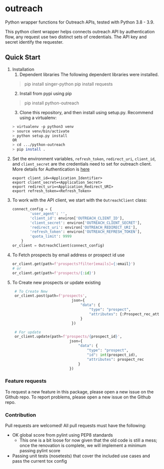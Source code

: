# outreach
Python wrapper functions for Outreach APIs, tested with Python 3.8 - 3.9.

This python client wrapper helps connects outreach API by authentication flow, any request use two distinct
sets of credentials. The API key and secret identify the requester.

## Quick Start

1. Installation
   1. Dependent libraries The following dependent libraries were installed.
   > pip install singer-python
   > pip install requests
   2. Install from pypi using pip
   > pip install python-outreach
   3. Clone this repository, and then install using setup.py. Recommend using a virtualenv: 
   ```bash
   > virtualenv -p python3 venv
   > source venv/bin/activate
   > python setup.py install
   OR
   > cd .../python-outreach
   > pip install .
   ```
2. Set the environment variables, `refresh_token`, `redirect_uri`, `client_id`, and `client_secret` 
are the credentials need to set for outreach client. More details for Authentication is [here](https://api.outreach.io/api/v2/docs#authentication)
    ```dotenv
   export client_id=<Application_Identifier>
   export client_secret=<Application_Secret>
   export redirect_uri=<Application_Redirect_URI>
   export refresh_token=<Refresh_Token>
   ```                                 
3. To work with the API client, we start with the `OutreachClient` class:
   ```python    
   connect_config = {
           'user_agent': '',
           'client_id': environ['OUTREACH_CLIENT_ID'],
           'client_secret': environ['OUTREACH_CLIENT_SECRET'],   
           'redirect_uri': environ['OUTREACH_REDIRECT_URI'],
           'refresh_token': environ['OUTREACH_REFRESH_TOKEN'],
           'quota_limit': 9999
       }
   or_client = OutreachClient(connect_config)
   ```
4. To Fetch prospects by email address or prospect id use 
   ```python
   or_client.get(path=f'prospects?filter[emails]={:email}')
   # or
   or_client.get(path=f'prospects/{:id}')
   ```
5. To Create new prospects or update existing
   ```python
    # To Create New  
    or_client.post(path=f'prospects',
                              json={
                                  "data": {
                                      "type": "prospect",
                                      "attributes": {:Prospect_rec_attributes key:value}
                                  }
                              })

    # For update
    or_client.update(path=f'prospects/{prospect_id}',   
                             json={
                                 "data": {
                                     "type": "prospect",
                                     "id": int(prospect_id),
                                     "attributes": prospect_rec
                                 }
                             })  
   ```

### Feature requests
To request a new feature in this package, please open a new issue on the Github repo. To report problems, please open a new issue on the Github repo.

### Contribution
Pull requests are welcomed! All pull requests must have the following:
- OK global score from pylint using PEP8 standards
  - This one is a bit loose for now given that the old code is still a mess; once the renovation is complete, we will implement a minimum passing pylint score
- Passing unit tests (nosetests) that cover the included use cases and pass the current tox config